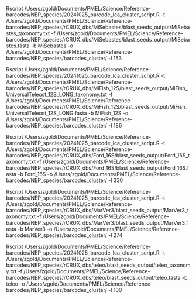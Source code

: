 Rscript /Users/zgold/Documents/PMEL/Science/Reference-barcodes/NEP_species/20241025_barcode_lca_cluster_script.R -t /Users/zgold/Documents/PMEL/Science/Reference-barcodes/NEP_species/rCRUX_dbs/MiSebastes/blast_seeds_output/MiSebastes_taxonomy.txt -f /Users/zgold/Documents/PMEL/Science/Reference-barcodes/NEP_species/rCRUX_dbs/MiSebastes/blast_seeds_output/MiSebastes.fasta -b MiSebastes -o /Users/zgold/Documents/PMEL/Science/Reference-barcodes/NEP_species/barcodes_cluster/ -l 153


Rscript /Users/zgold/Documents/PMEL/Science/Reference-barcodes/NEP_species/20241025_barcode_lca_cluster_script.R -t /Users/zgold/Documents/PMEL/Science/Reference-barcodes/NEP_species/rCRUX_dbs/MiFish_12S/blast_seeds_output/MiFish_UniversalTeleost_12S_LONG_taxonomy.txt -f /Users/zgold/Documents/PMEL/Science/Reference-barcodes/NEP_species/rCRUX_dbs/MiFish_12S/blast_seeds_output/MiFish_UniversalTeleost_12S_LONG.fasta -b MiFish_12S -o /Users/zgold/Documents/PMEL/Science/Reference-barcodes/NEP_species/barcodes_cluster/ -l 186

Rscript /Users/zgold/Documents/PMEL/Science/Reference-barcodes/NEP_species/20241025_barcode_lca_cluster_script.R -t /Users/zgold/Documents/PMEL/Science/Reference-barcodes/NEP_species/rCRUX_dbs/Ford_16S/blast_seeds_output/Ford_16S_taxonomy.txt -f /Users/zgold/Documents/PMEL/Science/Reference-barcodes/NEP_species/rCRUX_dbs/Ford_16S/blast_seeds_output/Ford_16S.fasta -b Ford_16S -o /Users/zgold/Documents/PMEL/Science/Reference-barcodes/NEP_species/barcodes_cluster/ -l 330

Rscript /Users/zgold/Documents/PMEL/Science/Reference-barcodes/NEP_species/20241025_barcode_lca_cluster_script.R -t /Users/zgold/Documents/PMEL/Science/Reference-barcodes/NEP_species/rCRUX_dbs/MarVer3/blast_seeds_output/MarVer3_taxonomy.txt -f /Users/zgold/Documents/PMEL/Science/Reference-barcodes/NEP_species/rCRUX_dbs/MarVer3/blast_seeds_output/MarVer3.fasta -b MarVer3 -o /Users/zgold/Documents/PMEL/Science/Reference-barcodes/NEP_species/barcodes_cluster/ -l 274

Rscript /Users/zgold/Documents/PMEL/Science/Reference-barcodes/NEP_species/20241025_barcode_lca_cluster_script.R -t /Users/zgold/Documents/PMEL/Science/Reference-barcodes/NEP_species/rCRUX_dbs/teleo/blast_seeds_output/teleo_taxonomy.txt -f /Users/zgold/Documents/PMEL/Science/Reference-barcodes/NEP_species/rCRUX_dbs/teleo/blast_seeds_output/teleo.fasta -b teleo -o /Users/zgold/Documents/PMEL/Science/Reference-barcodes/NEP_species/barcodes_cluster/ -l 100